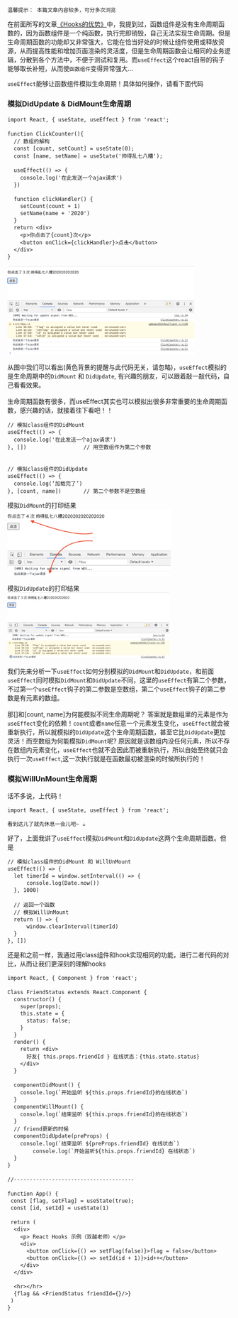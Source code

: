 ```
温馨提示： 本篇文章内容较多，可分多次浏览
```

在前面所写的文章[《Hooks的优势》](Hooks/Hooks的优势.md)中，我提到过，函数组件是没有生命周期函数的，因为函数组件是一个纯函数，执行完即销毁，自己无法实现生命周期。但是生命周期函数的功能却又非常强大，它能在恰当好处的时候让组件使用或释放资源，从而提高性能和增加页面渲染的灵活度，但是生命周期函数会让相同的业务逻辑，分散到各个方法中，不便于测试和复用。而`useEffect`这个react自带的钩子能够取长补短，从而使`函数组件`变得异常强大...

`useEffect`能够让函数组件模拟生命周期！具体如何操作，请看下面代码
### 模拟DidUpdate & DidMount生命周期

```
import React, { useState, useEffect } from 'react';

function ClickCounter(){
  // 数组的解构
  const [count, setCount] = useState(0);
  const [name, setName] = useState('帅得乱七八糟');
  
  useEffect(() => {
    console.log('在此发送一个ajax请求')
  })
  
  function clickHandler() {
    setCount(count + 1)
    setName(name + '2020')
  }
  return <div>
    <p>你点击了{count}次</p>
    <button onClick={clickHandler}>点击</button>
  </div>
}
```
<img src='https://github.com/Bruce-shuai/Books/blob/main/images/Hooks/Hooks%20-1.png' height='200px'>

从图中我们可以看出(黄色背景的提醒与此代码无关，请忽略)，`useEffect`模拟的是生命周期中的`DidMount` 和 `DidUpdate`, 有兴趣的朋友，可以跟着敲一敲代码，自己看看效果。
<br><br/>
生命周期函数有很多，而useEffect其实也可以模拟出很多非常重要的生命周期函数，感兴趣的话，就接着往下看吧！！

```
// 模拟class组件的DidMount
useEffect(() => {
  console.log('在此发送一个ajax请求')
}, [])                  // 用空数组作为第二个参数


// 模拟class组件的DidUpdate
useEffect(() => {
  console.log(‘加载完了’)
}, [count, name])       // 第二个参数不是空数组
```
模拟`DidMount`的打印结果
<img src='https://github.com/Bruce-shuai/Books/blob/main/images/Hooks/Hooks%20-2.png' height='150px'>

模拟`DidUpdate`的打印结果
<img src='https://github.com/Bruce-shuai/Books/blob/main/images/Hooks/Hooks%20-3.png' height='150px'>

我们先来分析一下`useEffect`如何分别模拟的`DidMount`和`DidUpdate`，和前面`useEffect`同时模拟`DidMount`和`DidUpdate`不同，这里的`useEffect`有第二个参数，不过第一个`useEffect`钩子的第二参数是空数组，第二个`useEffect`钩子的第二参数是有元素的数组。
<br><br/>
那[]和[count, name]为何能模拟不同生命周期呢？ 答案就是数组里的元素是作为`useEffect`变化的依赖！`count`或者`name`任意一个元素发生变化，`useEffect`就会被重新执行，所以就模拟的`DidUpdate`这个生命周期函数，甚至它比`DidUpdate`更加灵活！而空数组为何能模拟`DidMount`呢? 原因就是该数组内没任何元素，所以不存在数组内元素变化，`useEffect`也就不会因此而被重新执行，所以自始至终就只会执行一次`useEffect`,这一次执行就是在函数最初被渲染的时候所执行的！

### 模拟WillUnMount生命周期
话不多说，上代码！
```
import React, { useState, useEffect } from 'react';

```


```
看到这儿了就先休息一会儿吧~ ☕️
```
好了，上面我讲了`useEffect`模拟`DidMount`和`DidUpdate`这两个生命周期函数。但是

```
// 模拟class组件的DidMount 和 WillUnMount
useEffect(() => {
  let timerId = window.setInterval(() => {
      console.log(Date.now())
  }, 1000)
  
  // 返回一个函数
  // 模拟WillUnMount
  return () => {
      window.clearInterval(timerId)
  }
}, [])
```

还是和之前一样，我通过用class组件和hook实现相同的功能，进行二者代码的对比，从而让我们更深刻的理解hooks
```
import React, { Component } from 'react';

Class FriendStatus extends React.Component {
  constructor() {
    super(props);
    this.state = {
      status: false; 
    }
  }
  render() {
    return <div>
      好友{ this.props.friendId } 在线状态：{this.state.status}
    </div>
  }
  
  componentDidMount() {
    console.log(`开始监听 ${this.props.friendId}的在线状态`)
  }
  componentWillMount() {
    console.log(`结束监听 ${this.props.friendId}的在线状态`)
  }
  // friend更新的时候
  componentDidUpdate(preProps) {
    console.log(`结束监听 ${preProps.friendId} 在线状态`)
		console.log(`开始监听${this.props.friendId} 在线状态`)
  }
}

//--------------------------------------

function App() {
 const [flag, setFlag] = useState(true);
 const [id, setId] = useState(1)
 
 return (
  <div>
    <p> React Hooks 示例（双越老师）</p>
    <div>
      <button onClick={() => setFlag(false)}>flag = false</button>
      <button onClick={() => setId(id + 1)}>id++</button>
    </div>
  </div>
  
  <hr></hr>
  {flag && <FriendStatus friendId={}/>}
 )
}


